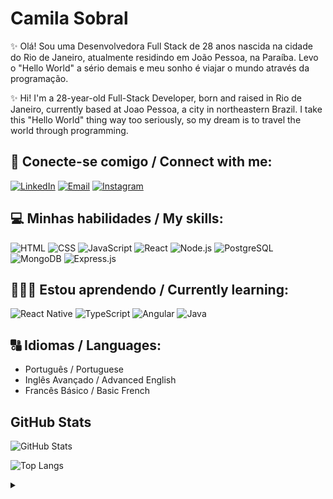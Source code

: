 # Camila Sobral

✨ Olá! Sou uma Desenvolvedora Full Stack de 28 anos nascida na cidade do Rio de Janeiro, atualmente residindo em João Pessoa, na Paraíba. Levo o "Hello World" a sério demais e meu sonho é viajar o mundo através da programação.

✨ Hi! I'm a 28-year-old Full-Stack Developer, born and raised in Rio de Janeiro, currently based at Joao Pessoa, a city in northeastern Brazil. I take this "Hello World" thing way too seriously, so my dream is to travel the world through programming.

## 📲 Conecte-se comigo / Connect with me:

[![LinkedIn](https://img.shields.io/badge/linkedin-fff?style=for-the-badge&logo=linkedin&logoColor=ec63a1&color=%23f7f7f7)](https://www.linkedin.com/in/camilarsobral/)
[![Email](https://img.shields.io/badge/email-fff?style=for-the-badge&logo=microsoft-outlook&logoColor=ec63a1&color=%23f7f7f7)](mailto:camilarsobral@hotmail.com)
[![Instagram](https://img.shields.io/badge/instagram-fff?style=for-the-badge&logo=instagram&logoColor=ec63a1&color=%23f7f7f7)](https://www.instagram.com/camilarsbrl/)


## 💻 Minhas habilidades / My skills:

![HTML](https://img.shields.io/badge/html-fff?style=for-the-badge&logo=html5&logoColor=ec63a1&color=%23f7f7f7)
![CSS](https://img.shields.io/badge/css-fff?style=for-the-badge&logo=css3&logoColor=ec63a1&color=%23f7f7f7)
![JavaScript](https://img.shields.io/badge/javascript-fff?style=for-the-badge&logo=javascript&logoColor=ec63a1&color=%23f7f7f7)
![React](https://img.shields.io/badge/react-fff?style=for-the-badge&logo=react&logoColor=ec63a1&color=%23f7f7f7)
![Node.js](https://img.shields.io/badge/node.JS-fff?style=for-the-badge&logo=nodedotjs&logoColor=ec63a1&color=%23f7f7f7)
![PostgreSQL](https://img.shields.io/badge/PostgreSQL-fff?style=for-the-badge&logo=postgresql&logoColor=ec63a1&color=%23f7f7f7)
![MongoDB](https://img.shields.io/badge/MongoDB-fff?style=for-the-badge&logo=mongodb&logoColor=ec63a1&color=%23f7f7f7)
![Express.js](https://img.shields.io/badge/express.js-fff?style=for-the-badge&logo=express&logoColor=ec63a1&color=%23f7f7f7)


## 👩🏻‍🎓 Estou aprendendo / Currently learning:

![React Native](https://img.shields.io/badge/react_native-fff?style=for-the-badge&logo=react&logoColor=ec63a1&color=%23f7f7f7)
![TypeScript](https://img.shields.io/badge/typescript-fff?style=for-the-badge&logo=typescript&logoColor=ec63a1&color=%23f7f7f7)
![Angular](https://img.shields.io/badge/angular-fff?style=for-the-badge&logo=angular&logoColor=ec63a1&color=%23f7f7f7)
![Java](https://img.shields.io/badge/java-fff?style=for-the-badge&logo=java&logoColor=ec63a1&color=%23f7f7f7)



## 🔠 Idiomas / Languages:
* Português / Portuguese
* Inglês Avançado / Advanced English
* Francês Básico / Basic French

## GitHub Stats

![GitHub Stats](https://github-readme-stats.vercel.app/api?username=camilarsobral&theme=buefy&bg_color=f7f7f7&border_color=grey&show_icons=true&icon_color=ec63a1&title_color=ec63a1&text_color=grey&hide_title=true&hide=stars)

![Top Langs](https://github-readme-stats-git-masterrstaa-rickstaa.vercel.app/api/top-langs/?username=camilarsobral&bg_color=f7f7f7&border_color=grey&title_color=ec63a1&text_color=grey&hide_title=true)



<details align="left">
  <summary></summary> 
 
  - Badges by <a href="https://shields.io/">shields.io</a><br>
  - GitHub Stats by <a href="https://github.com/anuraghazra/github-readme-stats">anuraghazra</a>
